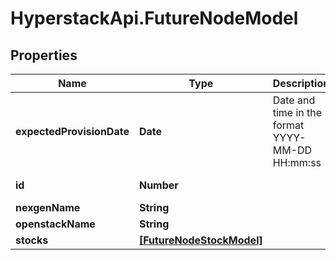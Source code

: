 # HyperstackApi.FutureNodeModel

## Properties

Name | Type | Description | Notes
------------ | ------------- | ------------- | -------------
**expectedProvisionDate** | **Date** | Date and time in the format YYYY-MM-DD HH:mm:ss | 
**id** | **Number** |  | [optional] [readonly] 
**nexgenName** | **String** |  | [optional] 
**openstackName** | **String** |  | [optional] 
**stocks** | [**[FutureNodeStockModel]**](FutureNodeStockModel.md) |  | [optional] 


